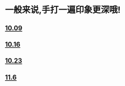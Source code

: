 # 一般来说,手打一遍印象更深哦!

## [10.09](/works/10.09作业.md)

## [10.16](/works/10.16作业.md)

## [10.23](/works/10.23作业.md)

## [11.6](/works/11.6作业.md)